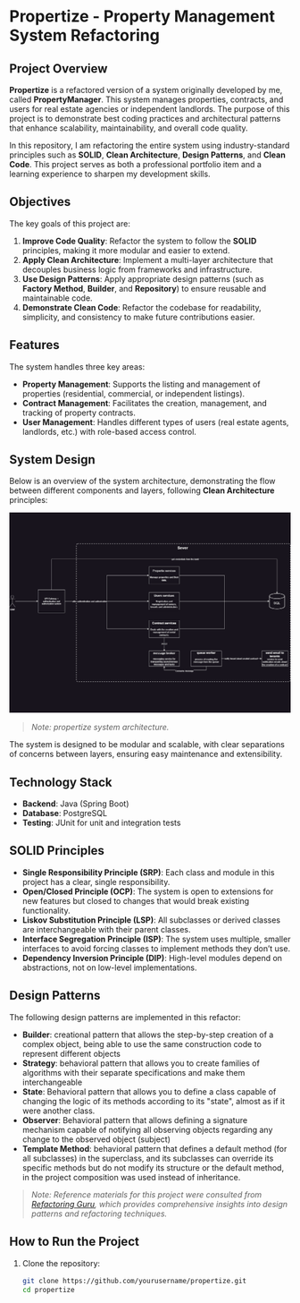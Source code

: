 ﻿# Propertize - Property Management System Refactoring

## Project Overview

**Propertize** is a refactored version of a system originally developed by me, called **PropertyManager**. This system manages properties, contracts, and users for real estate agencies or independent landlords. The purpose of this project is to demonstrate best coding practices and architectural patterns that enhance scalability, maintainability, and overall code quality.

In this repository, I am refactoring the entire system using industry-standard principles such as **SOLID**, **Clean Architecture**, **Design Patterns**, and **Clean Code**. This project serves as both a professional portfolio item and a learning experience to sharpen my development skills.

## Objectives

The key goals of this project are:

1. **Improve Code Quality**: Refactor the system to follow the **SOLID** principles, making it more modular and easier to extend.
2. **Apply Clean Architecture**: Implement a multi-layer architecture that decouples business logic from frameworks and infrastructure.
3. **Use Design Patterns**: Apply appropriate design patterns (such as **Factory Method**, **Builder**, and **Repository**) to ensure reusable and maintainable code.
4. **Demonstrate Clean Code**: Refactor the codebase for readability, simplicity, and consistency to make future contributions easier.

## Features

The system handles three key areas:

- **Property Management**: Supports the listing and management of properties (residential, commercial, or independent listings).
- **Contract Management**: Facilitates the creation, management, and tracking of property contracts.
- **User Management**: Handles different types of users (real estate agents, landlords, etc.) with role-based access control.

## System Design

Below is an overview of the system architecture, demonstrating the flow between different components and layers, following **Clean Architecture** principles:

![System Design](src\main\resources\templates\System_Design.png)

> *Note: propertize system architecture.*

The system is designed to be modular and scalable, with clear separations of concerns between layers, ensuring easy maintenance and extensibility.

## Technology Stack

- **Backend**: Java (Spring Boot)
- **Database**: PostgreSQL
- **Testing**: JUnit for unit and integration tests

## SOLID Principles

- **Single Responsibility Principle (SRP)**: Each class and module in this project has a clear, single responsibility.
- **Open/Closed Principle (OCP)**: The system is open to extensions for new features but closed to changes that would break existing functionality.
- **Liskov Substitution Principle (LSP)**: All subclasses or derived classes are interchangeable with their parent classes.
- **Interface Segregation Principle (ISP)**: The system uses multiple, smaller interfaces to avoid forcing classes to implement methods they don’t use.
- **Dependency Inversion Principle (DIP)**: High-level modules depend on abstractions, not on low-level implementations.

## Design Patterns

The following design patterns are implemented in this refactor:

- **Builder**: creational pattern that allows the step-by-step creation of a complex object, being able to use the same construction code to represent different objects
- **Strategy**: behavioral pattern that allows you to create families of algorithms with their separate specifications and make them interchangeable
- **State**: Behavioral pattern that allows you to define a class capable of changing the logic of its methods according to its "state", almost as if it were another class.
- **Observer**: Behavioral pattern that allows defining a signature mechanism capable of notifying all observing objects regarding any change to the observed object (subject)
- **Template Method**: behavioral pattern that defines a default method (for all subclasses) in the superclass, and its subclasses can override its specific methods but do not modify its structure or the default method, in the project composition was used instead of inheritance.

> *Note: Reference materials for this project were consulted from [Refactoring Guru](https://refactoring.guru/pt-br), which provides comprehensive insights into design patterns and refactoring techniques.*

## How to Run the Project

1. Clone the repository:
   ```bash
   git clone https://github.com/yourusername/propertize.git
   cd propertize



